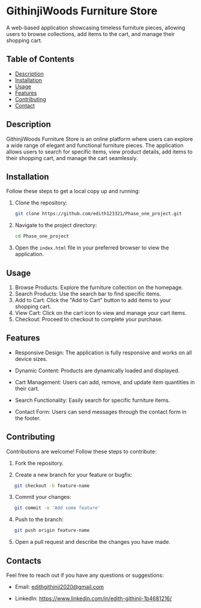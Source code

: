 # GithinjiWoods Furniture Store

A web-based application showcasing timeless furniture pieces, allowing users to browse collections, add items to the cart, and manage their shopping cart.

## Table of Contents
- [Description](#description)
- [Installation](#installation)
- [Usage](#usage)
- [Features](#features)
- [Contributing](#contributing)
- [Contact](#contact)

## Description
GithinjiWoods Furniture Store is an online platform where users can explore a wide range of elegant and functional furniture pieces. The application allows users to search for specific items, view product details, add items to their shopping cart, and manage the cart seamlessly.

## Installation
Follow these steps to get a local copy up and running:

1. Clone the repository:
   ```sh
   git clone https://github.com/edith123321/Phase_one_project.git
   ```
2. Navigate to the project directory:
   ```sh
   cd Phase_one_project
   ```
3. Open the `index.html` file in your preferred browser to view the application.

## Usage
1. Browse Products: Explore the furniture collection on the homepage.
2. Search Products: Use the search bar to find specific items.
3. Add to Cart: Click the "Add to Cart" button to add items to your shopping cart.
4. View Cart: Click on the cart icon to view and manage your cart items.
5. Checkout: Proceed to checkout to complete your purchase.

## Features
- Responsive Design: The application is fully responsive and works on all device sizes.

- Dynamic Content: Products are dynamically loaded and displayed.

- Cart Management: Users can add, remove, and update item quantities in their cart.

- Search Functionality: Easily search for specific furniture items.

- Contact Form: Users can send messages through the contact form in the footer.

## Contributing
Contributions are welcome! Follow these steps to contribute:
1. Fork the repository.

2. Create a new branch for your feature or bugfix:
```bash
   git checkout -b feature-name
 ```
3. Commit your changes:
```bash
   git commit -m 'Add some feature'
```
4. Push to the branch:
```bash
   git push origin feature-name
```
5. Open a pull request and describe the changes you have made.

## Contacts
Feel free to reach out if you have any questions or suggestions:
- Email: edithgithinji2020@gmail.com

- LinkedIn: https://www.linkedin.com/in/edith-githinji-1b4681216/
 
